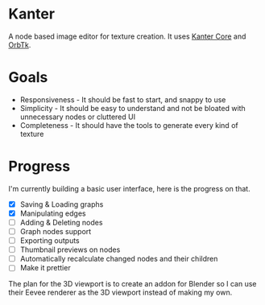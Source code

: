 # Kanter
A node based image editor for texture creation. It uses [Kanter Core](https://github.com/lukors/kanter_core) and [OrbTk](https://github.com/redox-os/orbtk).

# Goals
- Responsiveness - It should be fast to start, and snappy to use
- Simplicity - It should be easy to understand and not be bloated with unnecessary nodes or cluttered UI
- Completeness - It should have the tools to generate every kind of texture

# Progress
I'm currently building a basic user interface, here is the progress on that.

- [x] Saving & Loading graphs
- [x] Manipulating edges
- [ ] Adding & Deleting nodes
- [ ] Graph nodes support
- [ ] Exporting outputs
- [ ] Thumbnail previews on nodes
- [ ] Automatically recalculate changed nodes and their children
- [ ] Make it prettier

The plan for the 3D viewport is to create an addon for Blender so I can use their Eevee renderer as the 3D viewport instead of making my own.
